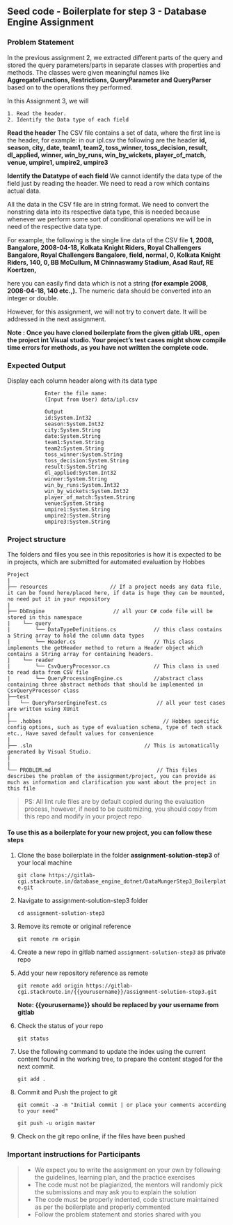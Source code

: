 ## Seed code - Boilerplate for step 3 - Database Engine Assignment

### Problem Statement

In the previous assignment 2, we extracted different parts of the query and stored the query parameters/parts in separate classes with properties and methods. 
The classes were given meaningful names like **AggregateFunctions, Restrictions, QueryParameter and QueryParser** based on to the operations they performed.

In this Assignment 3, we will 

    1. Read the header.  
    2. Identify the Data type of each field 

**Read the header**
The CSV file contains a set of data, where the first line is the header, for example: in our ipl.csv the following are the header 
**id, season, city, date, team1, team2, toss_winner, toss_decision, result, dl_applied, winner, win_by_runs, win_by_wickets, player_of_match, venue, umpire1, umpire2, umpire3** 

**Identify the Datatype of each field**
We cannot identify the data type of the field just by reading the header. We need to read a row which contains actual data.

All the data in the CSV file are in string format. We need to convert the nonstring data into its respective data type, this is needed because whenever we perform some sort of conditional operations we will be in need of the respective data type. 

For example, the following is the single line data of the CSV file 
**1, 2008, Bangalore, 2008-04-18, Kolkata Knight Riders, Royal Challengers Bangalore, Royal Challengers Bangalore, field, normal, 0, Kolkata Knight Riders, 140, 0, BB McCullum, M Chinnaswamy Stadium, Asad Rauf, RE Koertzen,**

here you can easily find data which is not a string **(for example 2008, 2008-04-18, 140 etc.,).** The numeric data should be converted into an integer or double. 

However, for this assignment, we will not try to convert date. It will be addressed in the next assignment.

**Note : Once you have cloned boilerplate from the given gitlab URL, open the project int Visual studio. 
Your project’s test cases might show compile time errors for methods, as you have not written the complete code.**

### Expected Output
Display each column header along with its data type
     
                Enter the file name:
                (Input from User) data/ipl.csv
                
                Output
                id:System.Int32
                season:System.Int32
                city:System.String
                date:System.String
                team1:System.String
                team2:System.String
                toss_winner:System.String
                toss_decision:System.String
                result:System.String
                dl_applied:System.Int32
                winner:System.String
                win_by_runs:System.Int32
                win_by_wickets:System.Int32
                player_of_match:System.String
                venue:System.String
                umpire1:System.String
                umpire2:System.String
                umpire3:System.String

### Project structure

The folders and files you see in this repositories is how it is expected to be in projects, which are submitted for automated evaluation by Hobbes

    Project
    |
    ├── resources                    // If a project needs any data file, it can be found here/placed here, if data is huge they can be mounted, no need put it in your repository
    |
    ├── DbEngine                      // all your C# code file will be stored in this namespace
    |    └── query
    |        └── DataTypeDefinitions.cs            // this class contains a String array to hold the column data types
    |        └── Header.cs                         // This class implements the getHeader method to return a Header object which contains a String array for containing headers.
    |    └── reader
    |        └── CsvQueryProcessor.cs              // This class is used to read data from CSV file
    |        └── QueryProcessingEngine.cs          //abstract class containing three abstract methods that should be implemented in CsvQueryProcessor class
    ├──test                                     
    |   └── QueryParserEngineTest.cs                // all your test cases are written using XUnit 
    |
    ├── .hobbes                                       // Hobbes specific config options, such as type of evaluation schema, type of tech stack etc., Have saved default values for convenience
    |
    ├── .sln                                    // This is automatically generated by Visual Studio.
    |
    |
    └── PROBLEM.md                                  // This files describes the problem of the assignment/project, you can provide as much as information and clarification you want about the project in this file

> PS: All lint rule files are by default copied during the evaluation process, however, if need to be customizing, you should copy from this repo and modify in your project repo


#### To use this as a boilerplate for your new project, you can follow these steps

1. Clone the base boilerplate in the folder **assignment-solution-step3** of your local machine
     
    `git clone https://gitlab-cgi.stackroute.in/database_engine_dotnet/DataMungerStep3_Boilerplate.git`

2. Navigate to assignment-solution-step3 folder

    `cd assignment-solution-step3`

3. Remove its remote or original reference

     `git remote rm origin`

4. Create a new repo in gitlab named `assignment-solution-step3` as private repo

5. Add your new repository reference as remote

     `git remote add origin https://gitlab-cgi.stackroute.in/{{yourusername}}/assignment-solution-step3.git`

     **Note: {{yourusername}} should be replaced by your username from gitlab**

5. Check the status of your repo 
     
     `git status`

6. Use the following command to update the index using the current content found in the working tree, to prepare the content staged for the next commit.

     `git add .`
 
7. Commit and Push the project to git

     `git commit -a -m "Initial commit | or place your comments according to your need"`

     `git push -u origin master`

8. Check on the git repo online, if the files have been pushed


### Important instructions for Participants
> - We expect you to write the assignment on your own by following the guidelines, learning plan, and the practice exercises
> - The code must not be plagiarized, the mentors will randomly pick the submissions and may ask you to explain the solution
> - The code must be properly indented, code structure maintained as per the boilerplate and properly commented
> - Follow the problem statement and stories shared with you